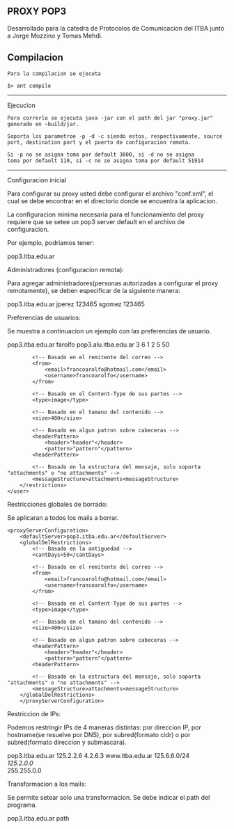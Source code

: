 PROXY POP3
-----------------------------------------------------------------------
Desarrollado para la catedra de Protocolos de Comunicacion del ITBA junto a Jorge Mozzino y Tomas Mehdi.

Compilacion
-----------------------------------------------------------------------
	Para la compilacion se ejecuta 

	$> ant compile

-----------------------------------------------------------------------
Ejecucion

	Para correrlo se ejecuta java -jar con el path del jar "proxy.jar" generado en ~build/jar.
	
	Soporta los parametroe -p -d -c siendo estos, respectivamente, source port, destination port y el puerto de configuracion remota. 

	Si -p no se asigna toma por default 3000, si -d no se asigna
	toma por default 110, si -c no se asigna toma por default 51914

-----------------------------------------------------------------------
Configuracion inicial

  Para configurar su proxy usted debe configurar el archivo "conf.xml", el cual se debe encontrar en el directorio donde se encuentra la aplicacion.

  La configuracion minima necesaria para el funcionamiento del proxy requiere que se setee un pop3 server default en el archivo de configuracion.

  Por ejemplo, podriamos tener:

  <proxyServerConfiguration>
	<defaultServer>pop3.itba.edu.ar</defaultServer>
  </proxyServerConfiguration>

Administradores (configuracion remota):

  Para agregar administradores(personas autorizadas a configurar el proxy remotamente), se deben especificar de la siguiente manera:
 
  <proxyServerConfiguration>
	<defaultServer>pop3.itba.edu.ar</defaultServer>
      	<administrators>
		<administrator>
			<username>jperez</username>
			<password>123465</password>
		</administrator>
		<administrator>
			<username>sgomez</username>
			<password>123465</password>
		</administrator>
	<administrators>  
  </proxyServerConfiguration>

Preferencias de usuarios:
   
   Se muestra a continuacion un ejemplo con las preferencias de usuario.

   <proxyServerConfiguration>
	<defaultServer>pop3.itba.edu.ar</defaultServer>
      <user>
		<username>farolfo</username>
		<server>pop3.alu.itba.edu.ar</server>
		<timesToLogin>
			<!-- Se indican intervalos a loguearse en formato 1 a 24 -->
			<hourFrom>3</hourFrom>
			<hourTo>6</hourTo>
		</timesToLogin>
		<timesToLogin>
			<!-- Se indican intervalos a  -->
			<hourFrom>1</hourFrom>
			<hourTo>2</hourTo>
		</timesToLogin>
		<countLoginsPerDay>5</countLoginsPerDay>
		<restrictions>
			<!-- Basado en la antiguedad -->
			<cantDays>50</cantDays> 
			
			<!-- Basado en el remitente del correo -->			
			<from>
				<email>francoarolfo@hotmail.com</email>
				<username>francoarolfo</username>
			</from>

			<!-- Basado en el Content-Type de sus partes -->
			<type>image</type>

			<!-- Basado en el tamano del contenido -->
			<size>400</size>

			<!-- Basado en algun patron sobre cabeceras -->
			<headerPattern>
				<header>"header"</header>
				<pattern>"pattern"</pattern>
			<headerPattern>

			<!-- Basado en la estructura del mensaje, solo soporta "attachments" o "no attachments" -->
			<messageStructure>attachments<messageStructure>	
		</restrictions>
	</user>
  </proxyServerConfiguration>

Restricciones globales de borrado:

   Se aplicaran a todos los mails a borrar.

	<proxyServerConfiguration>
		<defaultServer>pop3.itba.edu.ar</defaultServer>
		<globalDelRestrictions>
			<!-- Basado en la antiguedad -->
			<cantDays>50</cantDays> 
			
			<!-- Basado en el remitente del correo -->			
			<from>
				<email>francoarolfo@hotmail.com</email>
				<username>francoarolfo</username>
			</from>

			<!-- Basado en el Content-Type de sus partes -->
			<type>image</type>

			<!-- Basado en el tamano del contenido -->
			<size>400</size>

			<!-- Basado en algun patron sobre cabeceras -->
			<headerPattern>
				<header>"header"</header>
				<pattern>"pattern"</pattern>
			<headerPattern>

			<!-- Basado en la estructura del mensaje, solo soporta "attachments" o "no attachments" -->
			<messageStructure>attachments<messageStructure>
		</globalDelRestrictions>
       	</proxyServerConfiguration>


Restriccion de IPs:

  Podemos restringir IPs de 4 maneras distintas: por direccion IP, por hostname(se resuelve por DNS), por subred(formato cidr) o por subred(formato direccion y submascara).

  <proxyServerConfiguration>
	<defaultServer>pop3.itba.edu.ar</defaultServer>
        <restrictedIps>
		<ip>125.2.2.6</ip>
		<ip>4.2.6.3</ip>
		<hostname>www.itba.edu.ar</hostname>
		<subnet_cidr>125.6.6.0/24</subnet_cidr>
		<subnet>
			<address>125.2.0.0</address>
			<submask>255.255.0.0</submask>
		</subnet>
	</restrictedIps>
  </proxyServerConfiguration>

Transformacion a los mails:

  Se permite setear solo una transformacion. Se debe indicar el path del programa.

  <proxyServerConfiguration>
	<defaultServer>pop3.itba.edu.ar</defaultServer>
        <transformation>path</transformation>
  </proxyServerConfiguration>